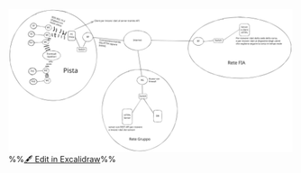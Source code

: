 ![](attachments/Prova%2013%20maggio%202024%202024-05-13%2011.51.49.excalidraw.svg)
%%[🖋 Edit in Excalidraw](attachments/Prova%2013%20maggio%202024%202024-05-13%2011.51.49.excalidraw.md)%%

